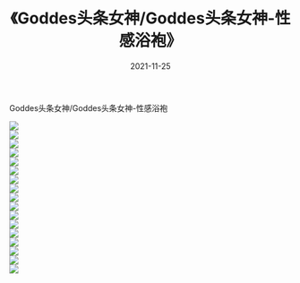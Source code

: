 ﻿---
layout: post
title:  《Goddes头条女神/Goddes头条女神-性感浴袍》
date:   2021-11-25
img: http://img.660000.xyz/Sharelink/网络美图/2021/Goddes头条女神/Goddes头条女神-性感浴袍/000.jpg
categories: [美女, 清纯, 唯美]
---

Goddes头条女神/Goddes头条女神-性感浴袍

 ![](http://img.660000.xyz/Sharelink/网络美图/2021/Goddes头条女神/Goddes头条女神-性感浴袍/001.jpg) <br>![](http://img.660000.xyz/Sharelink/网络美图/2021/Goddes头条女神/Goddes头条女神-性感浴袍/002.jpg) <br>![](http://img.660000.xyz/Sharelink/网络美图/2021/Goddes头条女神/Goddes头条女神-性感浴袍/003.jpg) <br>![](http://img.660000.xyz/Sharelink/网络美图/2021/Goddes头条女神/Goddes头条女神-性感浴袍/004.jpg) <br>![](http://img.660000.xyz/Sharelink/网络美图/2021/Goddes头条女神/Goddes头条女神-性感浴袍/005.jpg) <br>![](http://img.660000.xyz/Sharelink/网络美图/2021/Goddes头条女神/Goddes头条女神-性感浴袍/006.jpg) <br>![](http://img.660000.xyz/Sharelink/网络美图/2021/Goddes头条女神/Goddes头条女神-性感浴袍/007.jpg) <br>![](http://img.660000.xyz/Sharelink/网络美图/2021/Goddes头条女神/Goddes头条女神-性感浴袍/008.jpg) <br>![](http://img.660000.xyz/Sharelink/网络美图/2021/Goddes头条女神/Goddes头条女神-性感浴袍/009.jpg) <br>![](http://img.660000.xyz/Sharelink/网络美图/2021/Goddes头条女神/Goddes头条女神-性感浴袍/010.jpg) <br>![](http://img.660000.xyz/Sharelink/网络美图/2021/Goddes头条女神/Goddes头条女神-性感浴袍/011.jpg) <br>![](http://img.660000.xyz/Sharelink/网络美图/2021/Goddes头条女神/Goddes头条女神-性感浴袍/012.jpg) <br>![](http://img.660000.xyz/Sharelink/网络美图/2021/Goddes头条女神/Goddes头条女神-性感浴袍/013.jpg) <br>![](http://img.660000.xyz/Sharelink/网络美图/2021/Goddes头条女神/Goddes头条女神-性感浴袍/014.jpg) <br>![](http://img.660000.xyz/Sharelink/网络美图/2021/Goddes头条女神/Goddes头条女神-性感浴袍/015.jpg) <br>![](http://img.660000.xyz/Sharelink/网络美图/2021/Goddes头条女神/Goddes头条女神-性感浴袍/016.jpg) <br>![](http://img.660000.xyz/Sharelink/网络美图/2021/Goddes头条女神/Goddes头条女神-性感浴袍/017.jpg) <br>